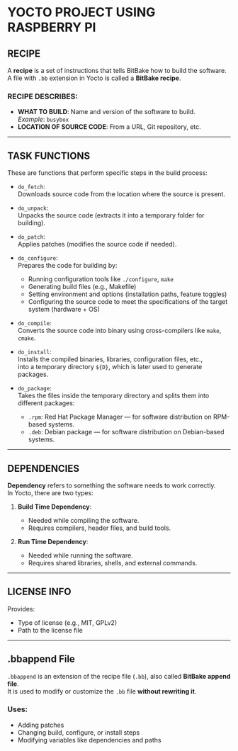 
# YOCTO PROJECT USING RASPBERRY PI

## RECIPE

A **recipe** is a set of instructions that tells BitBake how to build the software.  
A file with `.bb` extension in Yocto is called a **BitBake recipe**.

### RECIPE DESCRIBES:
- **WHAT TO BUILD**: Name and version of the software to build.  
  *Example*: `busybox`
- **LOCATION OF SOURCE CODE**: From a URL, Git repository, etc.

---

## TASK FUNCTIONS

These are functions that perform specific steps in the build process:

- `do_fetch`:  
  Downloads source code from the location where the source is present.

- `do_unpack`:  
  Unpacks the source code (extracts it into a temporary folder for building).

- `do_patch`:  
  Applies patches (modifies the source code if needed).

- `do_configure`:  
  Prepares the code for building by:
  - Running configuration tools like `./configure`, `make`
  - Generating build files (e.g., Makefile)
  - Setting environment and options (installation paths, feature toggles)
  - Configuring the source code to meet the specifications of the target system (hardware + OS)

- `do_compile`:  
  Converts the source code into binary using cross-compilers like `make`, `cmake`.

- `do_install`:  
  Installs the compiled binaries, libraries, configuration files, etc.,  
  into a temporary directory `${D}`, which is later used to generate packages.

- `do_package`:  
  Takes the files inside the temporary directory and splits them into different packages:

  - `.rpm`: Red Hat Package Manager — for software distribution on RPM-based systems.
  - `.deb`: Debian package — for software distribution on Debian-based systems.

---

## DEPENDENCIES

**Dependency** refers to something the software needs to work correctly.  
In Yocto, there are two types:

1. **Build Time Dependency**:
   - Needed while compiling the software.
   - Requires compilers, header files, and build tools.

2. **Run Time Dependency**:
   - Needed while running the software.
   - Requires shared libraries, shells, and external commands.

---

## LICENSE INFO

Provides:
- Type of license (e.g., MIT, GPLv2)
- Path to the license file

---

## .bbappend File

`.bbappend` is an extension of the recipe file (`.bb`), also called **BitBake append file**.  
It is used to modify or customize the `.bb` file **without rewriting it**.

### Uses:
- Adding patches
- Changing build, configure, or install steps
- Modifying variables like dependencies and paths
